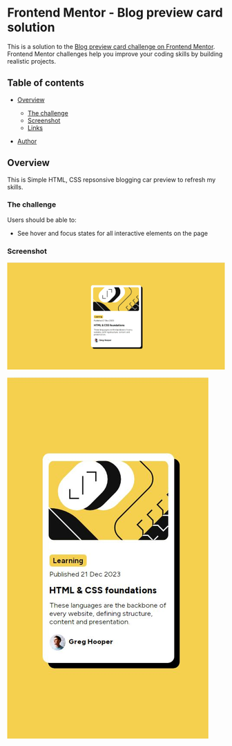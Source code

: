 # Frontend Mentor - Blog preview card solution

This is a solution to the [Blog preview card challenge on Frontend Mentor](https://www.frontendmentor.io/challenges/blog-preview-card-ckPaj01IcS). Frontend Mentor challenges help you improve your coding skills by building realistic projects. 


## Table of contents

- [Overview](#overview)
  - [The challenge](#the-challenge)
  - [Screenshot](#screenshot)
  - [Links](#links)

- [Author](#author)

## Overview
 This is Simple HTML, CSS repsonsive blogging car preview to refresh my skills.

### The challenge

Users should be able to:

- See hover and focus states for all interactive elements on the page

### Screenshot

![](desktop%20screenshot.JPG)

![](mobile%20screenshot.JPG)